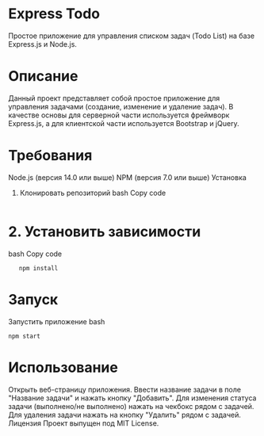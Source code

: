 # Express Todo
 Простое приложение для управления списком задач (Todo List) на базе Express.js и Node.js.

# Описание
Данный проект представляет собой простое приложение для управления задачами (создание, изменение и удаление задач). В качестве основы для серверной части используется фреймворк Express.js, а для клиентской части используется Bootstrap и jQuery.

# Требования
Node.js (версия 14.0 или выше)
NPM (версия 7.0 или выше)
Установка
1. Клонировать репозиторий
bash
Copy code
```git clone https://github.com/Janexxx1337/express_todo.git
```
# 2. Установить зависимости
bash
Copy code
```cd express_todo
   npm install
```
# Запуск
Запустить приложение
bash
```
npm start
```

# Использование
Открыть веб-страницу приложения.
Ввести название задачи в поле "Название задачи" и нажать кнопку "Добавить".
Для изменения статуса задачи (выполнено/не выполнено) нажать на чекбокс рядом с задачей.
Для удаления задачи нажать на кнопку "Удалить" рядом с задачей.
Лицензия
Проект выпущен под MIT License.

